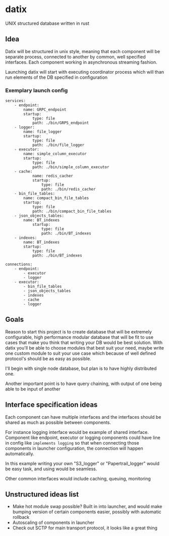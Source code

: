 # datix
UNIX structured database written in rust

## Idea
Datix will be structured in unix style, meaning that each component
will be separate process, connected to another by common, well specified interfaces.
Each component working in asynchronous streaming fashion.

Launching datix will start with executing coordinator process
which will than run elements of the DB specified in configuration

### Exemplary launch config
```
services:
    - endpoint:
        name: GRPC_endpoint
        startup:
            type: file
            path: ./bin/GRPS_endpoint
    - logger:
        name: file_logger
        startup:
            type: file
            path: ./bin/file_logger
    - executor:
        name: simple_column_executor
        startup:
            type: file
            path: ./bin/simple_column_executor
    - cache:
            name: redis_cacher
            startup:
                type: file
                path: ./bin/redis_cacher
    - bin_file_tables:
        name: compact_bin_file_tables
        startup:
            type: file
            path: ./bin/compact_bin_file_tables
    - json_objects_tables:
        name: BT_indexes
            startup:
                type: file
                path: ./bin/BT_indexes
    - indexes:
        name: BT_indexes
        startup:
            type: file
            path: ./bin/BT_indexes

connections:
    - endpoint:
        - executor
        - logger
    - executor:
        - bin_file_tables
        - json_objects_tables
        - indexes
        - cache
        - logger
```

## Goals
Reason to start this project is to create database that
will be extremely configurable, high performance modular database
that will be fit to use cases that make you think that writing
your DB would be best solution. With datix you'll be able to choose
modules that best suit your need, maybe write one custom module
to suit your use case which because of well defined protocol's should
be as easy as possible.

I'll begin with single node database, but plan is to have
highly distributed one.

Another important point is to have query chaining, with output of
one being able to be input of another

## Interface specification ideas
Each component can have multiple interfaces and the interfaces
should be shared as much as possible between components.

For instance logging interface would be example of shared interface.
Component like endpoint, executor or logging components could have
line in config like `implements logging` so that when connecting
those components in launcher configuration, the connection will
happen automatically.

In this example writing your own "S3_logger" or "Papertrail_logger"
would be easy task, and using would be seamless.

Other common interfaces would include caching, queuing, monitoring

## Unstructured ideas list
- Make hot module swap possible? Built in into launcher, and would
  make bumping version of certain components easier, possibly with
  automatic rollback
- Autoscaling of components in launcher
- Check out SCTP for main transport protocol,
  it looks like a great thing